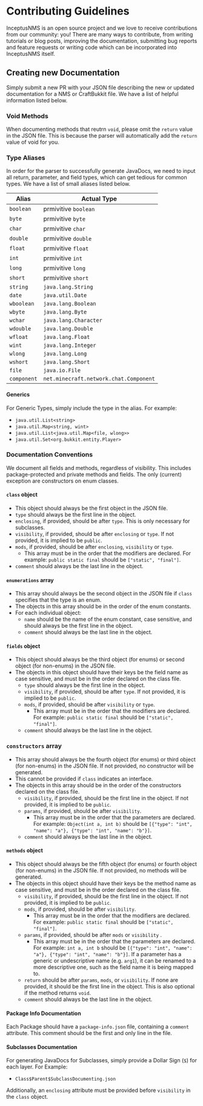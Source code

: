 # Contributing Guidelines

InceptusNMS is an open source project and we love to receive contributions from our community: you! There are many ways to contribute, from writing tutorials or blog posts, improving the documentation, submitting bug reports and feature requests or writing code which can be incorporated into InceptusNMS itself.

## Creating new Documentation

Simply submit a new PR with your JSON file describing the new or updated documentation for a NMS or CraftBukkit file. We have a list of helpful information listed below.

### Void Methods

When documenting methods that reutrn `void`, please omit the `return` value in the JSON file. This is because the parser will automatically add the `return` value of void for you.

### Type Aliases

In order for the parser to successfully generate JavaDocs, we need to input all return, parameter, and field types, which can get tedious for common types. We have a list of small aliases listed below.

| Alias       | Actual Type                            |
|-------------|----------------------------------------|
| `boolean`   | prmivitive `boolean`                   |
| `byte`      | prmivitive `byte`                      |
| `char`      | prmivitive `char`                      |
| `double`    | prmivitive `double`                    |
| `float`     | prmivitive `float`                     |
| `int`       | prmivitive `int`                       |
| `long`      | prmivitive `long`                      |
| `short`     | prmivitive `short`                     |
| `string`    | `java.lang.String`                     |
| `date`      | `java.util.Date`                       |
| `wboolean`  | `java.lang.Boolean`                    |
| `wbyte`     | `java.lang.Byte`                       |
| `wchar`     | `java.lang.Character`                  |
| `wdouble`   | `java.lang.Double`                     |
| `wfloat`    | `java.lang.Float`                      |
| `wint`      | `java.lang.Integer`                    |
| `wlong`     | `java.lang.Long`                       |
| `wshort`    | `java.lang.Short`                      |
| `file`      | `java.io.File`                         |
| `component` | `net.minecraft.network.chat.Component` |

#### Generics

For Generic Types, simply include the type in the alias. For example:

- `java.util.List<string>`
- `java.util.Map<string, wint>`
- `java.util.List<java.util.Map<file, wlong>>`
- `java.util.Set<org.bukkit.entity.Player>`

### Documentation Conventions

We document all fields and methods, regardless of visibility. This includes package-protected and private methods and fields. The only (current) exception are constructors on enum classes.

#### `class` object

- This object should always be the first object in the JSON file.
- `type` should always be the first line in the object.
- `enclosing`, if provided, should be after `type`. This is only necessary for subclasses.
- `visibility`, if provided, should be after `enclosing` or `type`. If not provided, it is implied to be `public`.
- `mods`, if provided, should be after `enclosing`, `visibility` or `type`.
  - This array must be in the order that the modifiers are declared. For example: `public static final` should be `["static", "final"]`.  
- `comment` should always be the last line in the object.

#### `enumerations` array

- This array should always be the second object in the JSON file if `class` specifies that the type is an enum.
- The objects in this array should be in the order of the enum constants.
- For each individual object:
  - `name` should be the name of the enum constant, case sensitive, and should always be the first line in the object.
  - `comment` should always be the last line in the object.

#### `fields` object
- This object should always be the third object (for enums) or second object (for non-enums) in the JSON file.
- The objects in this object should have their keys be the field name as case sensitive, and must be in the order declared on the class file.
  - `type` should always be the first line in the object.
  - `visibility`, if provided, should be after `type`. If not provided, it is implied to be `public`.
  - `mods`, if provided, should be after `visibility` or `type`.
    - This array must be in the order that the modifiers are declared. For example: `public static final` should be `["static", "final"]`. 
  - `comment` should always be the last line in the object.

### `constructors` array
- This array should always be the fourth object (for enums) or third object (for non-enums) in the JSON file. If not provided, no constructor will be generated.
- This cannot be provided if `class` indicates an interface.
- The objects in this array should be in the order of the constructors declared on the class file.
  - `visibility`, if provided, should be the first line in the object. If not provided, it is implied to be `public`.
  - `params`, if provided, should be after `visibility`.
    - This array must be in the order that the parameters are declared. For example: `Object(int a, int b)` should be `[{"type": "int", "name": "a"}, {"type": "int", "name": "b"}]`.
  - `comment` should always be the last line in the object.

#### `methods` object
- This object should always be the fifth object (for enums) or fourth object (for non-enums) in the JSON file. If not provided, no methods will be generated.
- The objects in this object should have their keys be the method name as case sensitive, and must be in the order declared on the class file.
  - `visibility`, if provided, should be the first line in the object. If not provided, it is implied to be `public`.
  - `mods`, if provided, should be after `visibility`.
    - This array must be in the order that the modifiers are declared. For example: `public static final` should be `["static", "final"]`. 
  - `params`, if provided, should be after `mods` or `visibility` .
    - This array must be in the order that the parameters are declared. For example: `int a, int b` should be `[{"type": "int", "name": "a"}, {"type": "int", "name": "b"}]`. If a parameter has a generic or undescriptive name (e.g. `arg1`), it can be renamed to a more descriptive one, such as the field name it is being mapped to.
  - `return` should be after `params`, `mods`, or `visibility`. If none are provided, it should be the first line in the object. This is also optional if the method returns `void`.
  - `comment` should always be the last line in the object.

#### Package Info Documentation

Each Package should have a `package-info.json` file, containing a `comment` attribute. This comment should be the first and only line in the file.

#### Subclasses Documentation

For generating JavaDocs for Subclasses, simply provide a Dollar Sign (`$`) for each layer. For Example:

- `Class$Parent$SubclassDocumenting.json`

Additionally, an `enclosing` attribute must be provided before `visibility` in the `class` object.